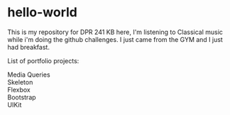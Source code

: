 # hello-world
This is my repository for DPR 241
KB here, I'm listening to Classical music while i'm doing the github challenges.
I just came from the GYM and I just had breakfast.

List of portfolio projects:

Media Queries<br>
Skeleton<br>
Flexbox<br>
Bootstrap<br>
UIKit
